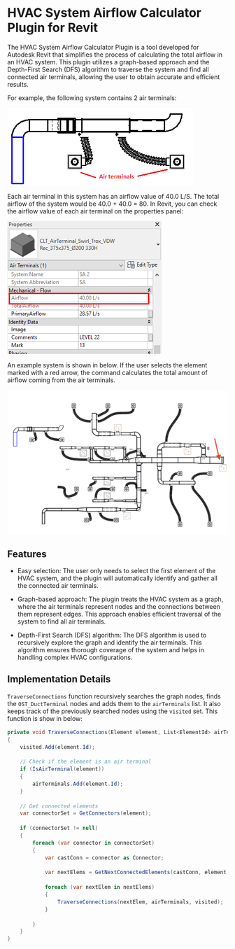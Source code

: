 # HVAC System Airflow Calculator Plugin for Revit

The HVAC System Airflow Calculator Plugin is a tool developed for Autodesk Revit that simplifies the process of calculating the total airflow in an HVAC system. This plugin utilizes a graph-based approach and the Depth-First Search (DFS) algorithm to traverse the system and find all connected air terminals, allowing the user to obtain accurate and efficient results.

For example, the following system contains 2 air terminals:

![system](images/system.png)

Each air terminal in this system has an airflow value of 40.0 L/S. The total airflow of the system would be 40.0 + 40.0 = 80. In Revit, you can check the airflow value of each air terminal on the properties panel:

![terminal airflow](images/terminal_airflow.png)

An example system is shown in below. If the user selects the element marked with a red arrow, the command calculates the total amount of airflow coming from the air terminals.

![sample file](images/sample_file_image.png)

## Features

- Easy selection: The user only needs to select the first element of the HVAC system, and the plugin will automatically identify and gather all the connected air terminals.

- Graph-based approach: The plugin treats the HVAC system as a graph, where the air terminals represent nodes and the connections between them represent edges. This approach enables efficient traversal of the system to find all air terminals.

- Depth-First Search (DFS) algorithm: The DFS algorithm is used to recursively explore the graph and identify the air terminals. This algorithm ensures thorough coverage of the system and helps in handling complex HVAC configurations.

## Implementation Details

`TraverseConnections` function recursively searches the graph nodes, finds the `OST_DuctTerminal` nodes and adds them to the `airTerminals` list. It also keeps track of the previously searched nodes using the `visited` set. This function is show in below:

```csharp
private void TraverseConnections(Element element, List<ElementId> airTerminals, HashSet<ElementId> visited)
{
    visited.Add(element.Id);

    // Check if the element is an air terminal
    if (IsAirTerminal(element))
    {
        airTerminals.Add(element.Id);
    }

    // Get connected elements
    var connectorSet = GetConnectors(element);

    if (connectorSet != null)
    {
        foreach (var connector in connectorSet)
        {
            var castConn = connector as Connector;

            var nextElems = GetNextConnectedElements(castConn, element, visited);

            foreach (var nextElem in nextElems)
            {
                TraverseConnections(nextElem, airTerminals, visited);
            }

        }
    }
}
```